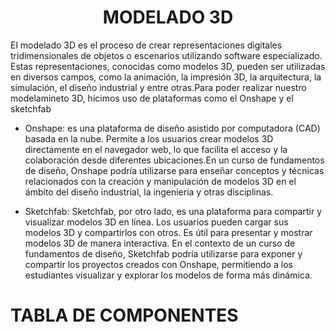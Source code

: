 
<h1 align="center"><b>MODELADO 3D</b></h1>

El modelado 3D es el proceso de crear representaciones digitales tridimensionales de objetos o escenarios utilizando software especializado. Estas representaciones, conocidas como modelos 3D, pueden ser utilizadas en diversos campos, como la animación, la impresión 3D, la arquitectura, la simulación, el diseño industrial y entre otras.Para poder realizar nuestro modelamineto 3D, hicimos uso de plataformas como el Onshape y el sketchfab

* Onshape: es una plataforma de diseño asistido por computadora (CAD) basada en la nube. Permite a los usuarios crear modelos 3D directamente en el navegador web, lo que facilita el acceso y la colaboración desde diferentes ubicaciones.En un curso de fundamentos de diseño, Onshape podría utilizarse para enseñar conceptos y técnicas relacionados con la creación y manipulación de modelos 3D en el ámbito del diseño industrial, la ingeniería y otras disciplinas.

* Sketchfab: Sketchfab, por otro lado, es una plataforma para compartir y visualizar modelos 3D en línea. Los usuarios pueden cargar sus modelos 3D y compartirlos con otros. Es útil para presentar y mostrar modelos 3D de manera interactiva. En el contexto de un curso de fundamentos de diseño, Sketchfab podría utilizarse para exponer y compartir los proyectos creados con Onshape, permitiendo a los estudiantes visualizar y explorar los modelos de forma más dinámica.

# TABLA DE COMPONENTES 
